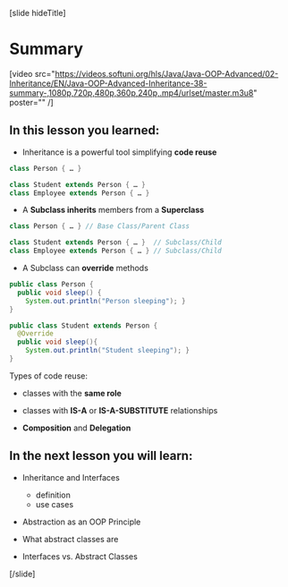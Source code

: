 [slide hideTitle]
# Summary

[video src="https://videos.softuni.org/hls/Java/Java-OOP-Advanced/02-Inheritance/EN/Java-OOP-Advanced-Inheritance-38-summary-,1080p,720p,480p,360p,240p,.mp4/urlset/master.m3u8" poster="" /]

## In this lesson you learned:

- Inheritance is a powerful tool simplifying **code reuse**

```java
class Person { … }

class Student extends Person { … }
class Employee extends Person { … }
```

- A **Subclass inherits** members from a **Superclass**

```java
class Person { … } // Base Class/Parent Class

class Student extends Person { … }  // Subclass/Child
class Employee extends Person { … } // Subclass/Child
```

- A Subclass can **override** methods

```java
public class Person {  
  public void sleep() { 
	System.out.println("Person sleeping"); } 
}

public class Student extends Person {
  @Override 
  public void sleep(){
	System.out.println("Student sleeping"); }
}
```
Types of code reuse:

- classes with the **same role**

- classes with **IS-A** or **IS-A-SUBSTITUTE** relationships

- **Composition** and **Delegation**


## In the next lesson you will learn:


- Inheritance and Interfaces
  * definition
  * use cases 
  
- Abstraction as an OOP Principle
- What abstract classes are
- Interfaces vs. Abstract Classes

[/slide]
